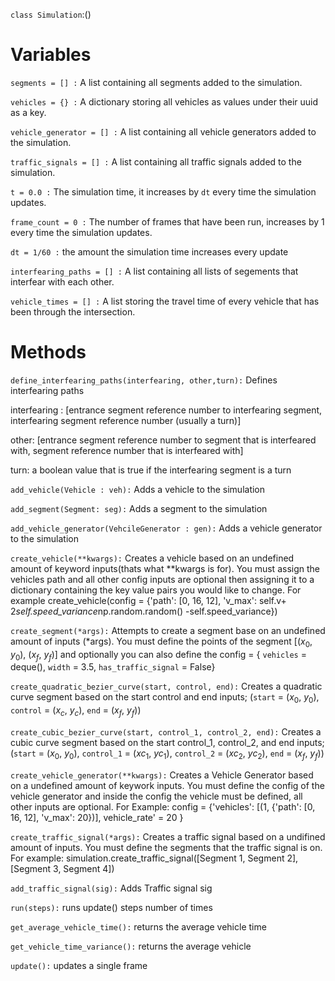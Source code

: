 `class Simulation`:()

# Variables
`segments = [] :` A list containing all segments added to the simulation.

`vehicles = {} :` A dictionary storing all vehicles as values under their uuid as a key.

`vehicle_generator = [] :` A list containing all vehicle generators added to the simulation.

`traffic_signals = [] :` A list containing all traffic signals added to the simulation.

`t = 0.0 :` The simulation time, it increases by `dt` every time the simulation updates.

`frame_count = 0 :` The number of frames that have been run, increases by 1 every time the simulation updates.

`dt = 1/60 :` the amount the simulation time increases every update

`interfearing_paths = [] :` A list containing all lists of segements that interfear with each other.

`vehicle_times = [] :` A list storing the travel time of every vehicle that has been through the intersection.

# Methods
`define_interfearing_paths(interfearing, other,turn):` Defines interfearing paths

interfearing : [entrance segment reference number to interfearing segment, interfearing segment reference number  (usually a turn)]

other: [entrance segment reference number to segment that is interfeared with, segment reference number that is interfeared with]

turn: a boolean value that is true if the interfearing segment is a turn

`add_vehicle(Vehicle : veh):` Adds a vehicle to the simulation

`add_segment(Segment: seg):` Adds a segment to the simulation

`add_vehicle_generator(VehcileGenerator : gen):` Adds a vehicle generator to the simulation

`create_vehicle(**kwargs):` Creates a vehicle based on an undefined amount of keyword inputs(thats what **kwargs is for). You must assign the vehicles path and all other config inputs are optional then assigning it to a dictionary containing the key value pairs you would like to change. For example create_vehicle(config  = {'path': [0, 16, 12], 'v_max': self.v+ 2*self.speed_variance*np.random.random() -self.speed_variance})

`create_segment(*args):` Attempts to create a segment base on an undefined amount of inputs (*args). You must define the points of the segment [($x_0$, $y_0$), ($x_f$, $y_f$)] and optionally you can also define the config = { `vehicles` = deque(), `width` = 3.5, `has_traffic_signal` = False}

`create_quadratic_bezier_curve(start, control, end):` Creates a quadratic curve segment based on the start control and end inputs; (`start` = ($x_0$, $y_0$), `control` = ($x_c$, $y_c$), `end` = ($x_f$, $y_f$))

`create_cubic_bezier_curve(start, control_1, control_2, end):` Creates a cubic curve segment based on the start control_1, control_2, and end inputs; (`start` = ($x_0$, $y_0$), `control_1` = ($xc_1$, $yc_1$), `control_2` = ($xc_2$, $yc_2$), `end` = ($x_f$, $y_f$))

`create_vehicle_generator(**kwargs):` Creates a Vehicle Generator based on a undefined amount of keywork inputs. You must define the config of the vehicle generator and inside the config the vehicle must be defined, all other inputs are optional. For Example:
config = {'vehicles': [(1, {'path': [0, 16, 12], 'v_max': 20})], vehicle_rate' = 20 }

`create_traffic_signal(*args):` Creates a traffic signal based on a undifined amount of inputs. You must define the segments that the traffic signal is on. For example: simulation.create_traffic_signal([Segment 1, Segment 2],[Segment 3, Segment 4])

`add_traffic_signal(sig):` Adds Traffic signal sig

`run(steps):` runs update() steps number of times

`get_average_vehicle_time():` returns the average vehicle time

`get_vehicle_time_variance():` returns the average vehicle

`update():` updates a single frame